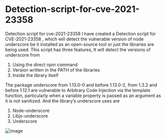 # Detection-script-for-cve-2021-23358
Detection script for cve-2021-23358
I have created a Detection script for CVE-2021-23358 , which will detect the vulnerable version of node underscore be it installed as an open-source tool or just the libraries are being used.
This script has three features, It will detect the versions of underscore from
1)	Using the direct npm command 
2)	Version written in the PATH of the libraries 
3)	Inside the library itself 

The package underscore from 1.13.0-0 and before 1.13.0-2, from 1.3.2 and before 1.12.1 are vulnerable to Arbitrary Code Injection via the template function, particularly when a variable property is passed as an argument as it is not sanitized.
And the library’s underscore uses are 
1)	Node-underscore
2)	Libjs-underscore
3)	Underscore 


![image](https://user-images.githubusercontent.com/106553324/221375496-deb9ff2c-63a7-4b70-b8c8-5edd6824cc5e.png)



